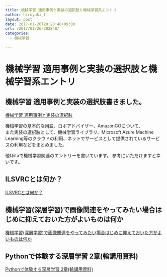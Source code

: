 ```yaml
---
title: 機械学習 適用事例と実装の選択肢と機械学習系エントリ
author: hiroyuki_t
layout: post
date: 2017-01-26T20:28:48+09:00
url: /2017/01/26/202848/
categories:
  - 機械学習

---
```


# 機械学習 適用事例と実装の選択肢と機械学習系エントリ


## 機械学習 適用事例と実装の選択肢書きました。
[機械学習 適用事例と実装の選択肢](https://speakerdeck.com/tflare/machine-learning-application-case-and-implementation-options)


機械学習の基本的な用語、ロボアドバイザー、AmazonGOについて、  
また実装の選択肢として、機械学習ライブラリ、Microsoft Azure Machine Learning等のクラウドの利用、ネットでサービスとして提供されているサービスの利用などをまとめました。


他Qiitaで機械学習関連のエントリーを書いています。
参考にいただけますと幸いです。


## ILSVRCとは何か？
[ILSVRCとは何か？](http://qiita.com/taki_tflare/items/40bd1313d85513b4b861)


## 機械学習(深層学習)で画像関連をやってみたい場合はじめに抑えておいた方がよいものは何か
[機械学習(深層学習)で画像関連をやってみたい場合はじめに抑えておいた方がよいものは何か](http://qiita.com/taki_tflare/items/40bd1313d85513b4b861)


## Pythonで体験する深層学習 2章(輪講用資料)
[Pythonで体験する深層学習 2章(輪講用資料)](http://qiita.com/taki_tflare/items/b3032980568d6ea69d84)
